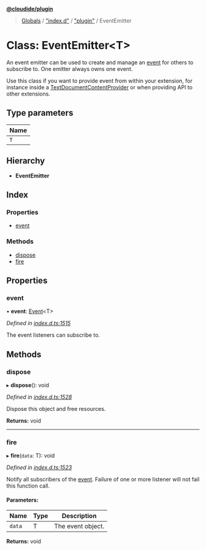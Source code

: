 **[@cloudide/plugin](../README.md)**

> [Globals](../README.md) / ["index.d"](../modules/_index_d_.md) / ["plugin"](../modules/_index_d_._plugin_.md) / EventEmitter

# Class: EventEmitter\<T>

An event emitter can be used to create and manage an [event](#Event) for others
to subscribe to. One emitter always owns one event.

Use this class if you want to provide event from within your extension, for instance
inside a [TextDocumentContentProvider](#TextDocumentContentProvider) or when providing
API to other extensions.

## Type parameters

Name |
------ |
`T` |

## Hierarchy

* **EventEmitter**

## Index

### Properties

* [event](_index_d_._plugin_.eventemitter.md#event)

### Methods

* [dispose](_index_d_._plugin_.eventemitter.md#dispose)
* [fire](_index_d_._plugin_.eventemitter.md#fire)

## Properties

### event

•  **event**: [Event](../interfaces/_index_d_._plugin_.event.md)\<T>

*Defined in [index.d.ts:1515](https://github.com/huaweicloud/cloudide-plugin-api/blob/1ab5ef8/index.d.ts#L1515)*

The event listeners can subscribe to.

## Methods

### dispose

▸ **dispose**(): void

*Defined in [index.d.ts:1528](https://github.com/huaweicloud/cloudide-plugin-api/blob/1ab5ef8/index.d.ts#L1528)*

Dispose this object and free resources.

**Returns:** void

___

### fire

▸ **fire**(`data`: T): void

*Defined in [index.d.ts:1523](https://github.com/huaweicloud/cloudide-plugin-api/blob/1ab5ef8/index.d.ts#L1523)*

Notify all subscribers of the [event](#EventEmitter.event). Failure
of one or more listener will not fail this function call.

#### Parameters:

Name | Type | Description |
------ | ------ | ------ |
`data` | T | The event object.  |

**Returns:** void
